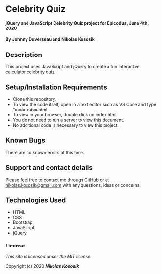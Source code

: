 # Celebrity Quiz

#### jQuery and JavaScript Celebrity Quiz project for Epicodus, June 4th, 2020

#### By Johnny Duverseau and Nikolas Kososik

## Description

This project uses JavaScript and jQuery to create a fun interactive calculator celebrity quiz.  

## Setup/Installation Requirements

* Clone this repository.
* To view the code itself, open in a text editor such as VS Code and type "code index.html.
* To view in your browser, double click on index.html.
* You do not need to run a server to view this document.
* No additional code is necessary to view this project.

## Known Bugs

There are no known errors at this time. 

## Support and contact details

Please feel free to contact me through GitHub or at nikolas.kososik@gmail.com with any questions, ideas or concerns.

## Technologies Used

* HTML
* CSS
* Bootstrap
* JavaScript
* jQuery

### License

*This site is licensed under the MIT license.*

Copyright (c) 2020 **_Nikolas Kososik_**